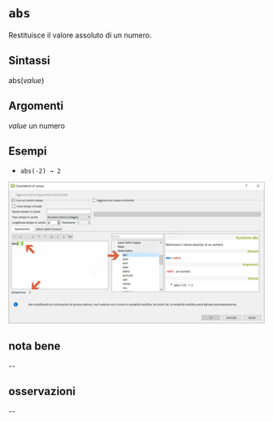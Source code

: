 # `abs`

Restituisce il valore assoluto di un numero.

## Sintassi

abs(_value_)

## Argomenti

_value_ un numero

## Esempi 

* `abs(-2) → 2`

![](/img/matematica/abs/abs1.png)

## nota bene

--

## osservazioni

--